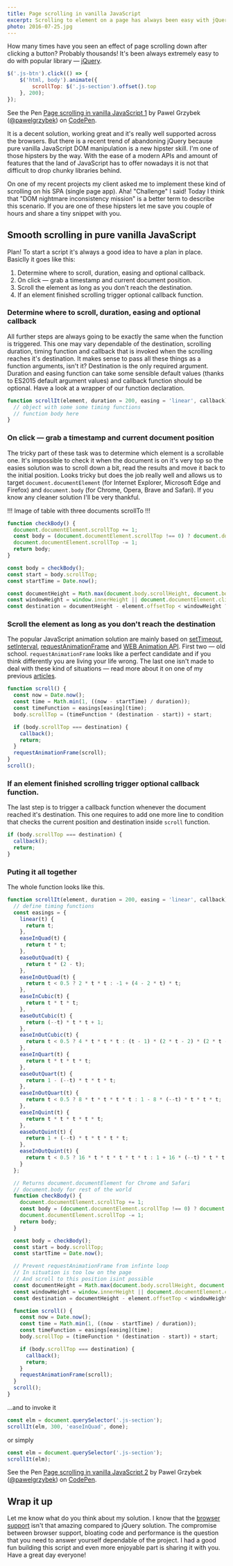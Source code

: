 ```yaml
---
title: Page scrolling in vanilla JavaScript
excerpt: Scrolling to element on a page has always been easy with jQuery. It's getting a bit tricky in vanilla JavaScript — but definitely doable.
photo: 2016-07-25.jpg
---
```


How many times have you seen an effect of page scrolling down after clicking a button? Probably thousands! It's been always extremely easy to do with popular library — [jQuery](https://jquery.com/).

```js
$('.js-btn').click(() => {
    $('html, body').animate({
        scrollTop: $('.js-section').offset().top
    }, 200);
});
```

<p>
<p data-height="350" data-theme-id="14885" data-slug-hash="akqXro" data-default-tab="result" data-user="pawelgrzybek" data-embed-version="2" class="codepen">See the Pen <a href="http://codepen.io/pawelgrzybek/pen/akqXro/">Page scrolling in vanilla JavaScript 1</a> by Pawel Grzybek (<a href="http://codepen.io/pawelgrzybek">@pawelgrzybek</a>) on <a href="http://codepen.io">CodePen</a>.</p>
<script async src="//assets.codepen.io/assets/embed/ei.js"></script>
</p>

It is a decent solution, working great and it's really well supported across the browsers. But there is a recent trend of abandoning jQuery because pure vanilla JavaScript DOM manipulation is a new hipster skill. I'm one of those hipsters by the way. With the ease of a modern APIs and amount of features that the land of JavaScript has to offer nowadays it is not that difficult to drop chunky libraries behind.

On one of my recent projects my client asked me to implement these kind of scrolling on his SPA (single page app). Aha! "Challenge" I said! Today I think that "DOM nightmare inconsistency mission" is a better term to describe this scenario. If you are one of these hipsters let me save you couple of hours and share a tiny snippet with you.

## Smooth scrolling in pure vanilla JavaScript

Plan! To start a script it's always a good idea to have a plan in place. Basiclly it goes like this:

1. Determine where to scroll, duration, easing and optional callback.
2. On click — grab a timestamp and current document position.
3. Scroll the element as long as you don't reach the destination.
4. If an element finished scrolling trigger optional callback function.

### Determine where to scroll, duration, easing and optional callback

All further steps are always going to be exactly the same when the function is triggered. This one may vary dependable of the destination, scrolling duration, timing function and callback that is invoked when the scrolling reaches it's destination. It makes sense to pass all these things as a function arguments, isn't it? Destination is the only required argument. Duration and easing function can take some sensible default values (thanks to ES2015 default argument values) and callback function should be optional. Have a look at a wrapper of our function declaration.

```js
function scrollIt(element, duration = 200, easing = 'linear', callback) {
  // object with some some timing functions
  // function body here
}
```

### On click — grab a timestamp and current document position

The tricky part of these task was to determine which element is a scrollable one. It's impossible to check it when the document is on it's very top so the easies solution was to scroll down a bit, read the results and move it back to the initial position. Looks tricky but does the job really well and allows us to target `document.documentElement` (for Internet Explorer, Microsoft Edge and Firefox) and `document.body` (for Chrome, Opera, Brave and Safari). If you know any cleaner solution I'll be very thankful.

!!! Image of table with three documents scrollTo !!!

```js
function checkBody() {
  document.documentElement.scrollTop += 1;
  const body = (document.documentElement.scrollTop !== 0) ? document.documentElement : document.body;
  document.documentElement.scrollTop -= 1;
  return body;
}

const body = checkBody();
const start = body.scrollTop;
const startTime = Date.now();

const documentHeight = Math.max(document.body.scrollHeight, document.body.offsetHeight, document.documentElement.clientHeight, document.documentElement.scrollHeight, document.documentElement.offsetHeight);
const windowHeight = window.innerHeight || document.documentElement.clientHeight || document.getElementsByTagName('body')[0].clientHeight;
const destination = documentHeight - element.offsetTop < windowHeight ? documentHeight - windowHeight : element.offsetTop;
```

### Scroll the element as long as you don't reach the destination

The popular JavaScript animation solution are mainly based on [setTimeout](https://developer.mozilla.org/en-US/docs/Web/API/WindowTimers/setTimeout), [setInterval](https://developer.mozilla.org/en-US/docs/Web/API/WindowTimers/setInterval), [requestAnimationFrame](https://developer.mozilla.org/en-US/docs/Web/API/VRDisplay/requestAnimationFrame) and [WEB Animation API](https://developer.mozilla.org/en-US/docs/Web/API/Web_Animations_API). First two — old school. `requestAnimationFrame` looks like a perfect candidate and if you think differently you are living your life wrong. The last one isn't made to deal with these kind of situations — read more about it on one of my previous [articles](https://pawelgrzybek.com/intro-to-the-web-animations-api/).

```js
function scroll() {
  const now = Date.now();
  const time = Math.min(1, ((now - startTime) / duration));
  const timeFunction = easings[easing](time);
  body.scrollTop = (timeFunction * (destination - start)) + start;

  if (body.scrollTop === destination) {
    callback();
    return;
  }
  requestAnimationFrame(scroll);
}
scroll();
```

### If an element finished scrolling trigger optional callback function.

The last step is to trigger a callback function whenever the document reached it's destination. This one requires to add one more line to condition that checks the current position and destination inside `scroll` function.

```js
if (body.scrollTop === destination) {
  callback();
  return;
}
```

### Puting it all together

The whole function looks like this.

```js
function scrollIt(element, duration = 200, easing = 'linear', callback) {
  // define timing functions
  const easings = {
    linear(t) {
      return t;
    },
    easeInQuad(t) {
      return t * t;
    },
    easeOutQuad(t) {
      return t * (2 - t);
    },
    easeInOutQuad(t) {
      return t < 0.5 ? 2 * t * t : -1 + (4 - 2 * t) * t;
    },
    easeInCubic(t) {
      return t * t * t;
    },
    easeOutCubic(t) {
      return (--t) * t * t + 1;
    },
    easeInOutCubic(t) {
      return t < 0.5 ? 4 * t * t * t : (t - 1) * (2 * t - 2) * (2 * t - 2) + 1;
    },
    easeInQuart(t) {
      return t * t * t * t;
    },
    easeOutQuart(t) {
      return 1 - (--t) * t * t * t;
    },
    easeInOutQuart(t) {
      return t < 0.5 ? 8 * t * t * t * t : 1 - 8 * (--t) * t * t * t;
    },
    easeInQuint(t) {
      return t * t * t * t * t;
    },
    easeOutQuint(t) {
      return 1 + (--t) * t * t * t * t;
    },
    easeInOutQuint(t) {
      return t < 0.5 ? 16 * t * t * t * t * t : 1 + 16 * (--t) * t * t * t * t;
    }
  };

  // Returns document.documentElement for Chrome and Safari
  // document.body for rest of the world
  function checkBody() {
    document.documentElement.scrollTop += 1;
    const body = (document.documentElement.scrollTop !== 0) ? document.documentElement : document.body;
    document.documentElement.scrollTop -= 1;
    return body;
  }

  const body = checkBody();
  const start = body.scrollTop;
  const startTime = Date.now();

  // Prevent requestAnimationFrame from infinte loop
  // In situation is too low on the page
  // And scroll to this position isint possible
  const documentHeight = Math.max(document.body.scrollHeight, document.body.offsetHeight, document.documentElement.clientHeight, document.documentElement.scrollHeight, document.documentElement.offsetHeight);
  const windowHeight = window.innerHeight || document.documentElement.clientHeight || document.getElementsByTagName('body')[0].clientHeight;
  const destination = documentHeight - element.offsetTop < windowHeight ? documentHeight - windowHeight : element.offsetTop;

  function scroll() {
    const now = Date.now();
    const time = Math.min(1, ((now - startTime) / duration));
    const timeFunction = easings[easing](time);
    body.scrollTop = (timeFunction * (destination - start)) + start;

    if (body.scrollTop === destination) {
      callback();
      return;
    }
    requestAnimationFrame(scroll);
  }
  scroll();
}
```

...and to invoke it

```js
const elm = document.querySelector('.js-section');
scrollIt(elm, 300, 'easeInQuad', done);
```

or simply

```js
const elm = document.querySelector('.js-section');
scrollIt(elm);
```

<p>
<p data-height="350" data-theme-id="14885" data-slug-hash="QEQoZL" data-default-tab="result" data-user="pawelgrzybek" data-embed-version="2" class="codepen">See the Pen <a href="http://codepen.io/pawelgrzybek/pen/QEQoZL/">Page scrolling in vanilla JavaScript 2</a> by Pawel Grzybek (<a href="http://codepen.io/pawelgrzybek">@pawelgrzybek</a>) on <a href="http://codepen.io">CodePen</a>.</p>
<script async src="//assets.codepen.io/assets/embed/ei.js"></script>
</p>

## Wrap it up

Let me know what do you think about my solution. I know that the [browser support](http://caniuse.com/#feat=requestanimationframe) isn't that amazing compared to jQuery solution. The compromise between browser support, bloating code and performance is the question that you need to answer yourself dependable of the project. I had a good fun building this script and even more enjoyable part is sharing it with you. Have a great day everyone!
